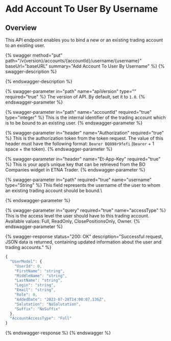 # Add Account To User By Username

## Overview

This API endpoint enables you to bind a new or an existing trading account to an existing user.



{% swagger method="put" path="/v{version}/accounts/{accountId}/username/{username}" baseUrl="baseURL" summary="Add Account To User By Username" %}
{% swagger-description %}

{% endswagger-description %}

{% swagger-parameter in="path" name="apiVersion" type="" required="true" %}
The version of API. By default, set it to `1.0`.
{% endswagger-parameter %}

{% swagger-parameter in="path" name="accountId" required="true" type="integer" %}
This is the internal identifier of the trading account which is to be bound to an existing user.
{% endswagger-parameter %}

{% swagger-parameter in="header" name="Authorization" required="true" %}
This is the authorization token from the token request. The value of this header must have the following format: `Bearer BQ898r9fefi` (`Bearer` + 1 space + the token).
{% endswagger-parameter %}

{% swagger-parameter in="header" name="Et-App-Key" required="true" %}
This is your app’s unique key that can be retrieved from the BO Companies widget in ETNA Trader.
{% endswagger-parameter %}

{% swagger-parameter in="path" required="true" name="username" type="String" %}
This field represents the username of the user to whom an existing trading account should be bound.\

{% endswagger-parameter %}

{% swagger-parameter in="query" required="true" name="accessType" %}
This is the access level the user should have to this trading account. Available values: Full, ReadOnly, ClosePositionsOnly, Owner.
{% endswagger-parameter %}

{% swagger-response status="200: OK" description="Successful request, JSON data is returned, containing updated information about the user and trading accounts." %}
```javascript
{
  "UserModel": {
    "UserId": 0,
    "FirstName": "string",
    "MiddleName": "string",
    "LastName": "string",
    "Login": "string",
    "Email": "string",
    "Role": 0,
    "AddedDate": "2023-07-28T14:00:07.136Z",
    "Salutation": "NoSalutation",
    "Suffix": "NoSuffix"
  },
  "AccountAccessType": "Full"
}
```
{% endswagger-response %}
{% endswagger %}
